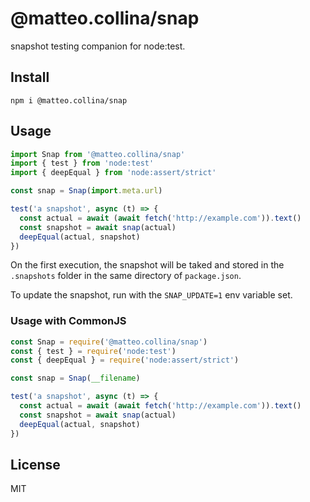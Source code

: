 # @matteo.collina/snap

snapshot testing companion for node:test.

## Install

```
npm i @matteo.collina/snap
```

## Usage

```js
import Snap from '@matteo.collina/snap'
import { test } from 'node:test'
import { deepEqual } from 'node:assert/strict'

const snap = Snap(import.meta.url)

test('a snapshot', async (t) => {
  const actual = await (await fetch('http://example.com')).text()
  const snapshot = await snap(actual)
  deepEqual(actual, snapshot)
})
```

On the first execution, the snapshot will be taked and stored in
the `.snapshots` folder in the same directory of `package.json`.

To update the snapshot, run with the `SNAP_UPDATE=1` env variable set.

### Usage with CommonJS

```js
const Snap = require('@matteo.collina/snap')
const { test } = require('node:test')
const { deepEqual } = require('node:assert/strict')

const snap = Snap(__filename)

test('a snapshot', async (t) => {
  const actual = await (await fetch('http://example.com')).text()
  const snapshot = await snap(actual)
  deepEqual(actual, snapshot)
})
```

## License

MIT

